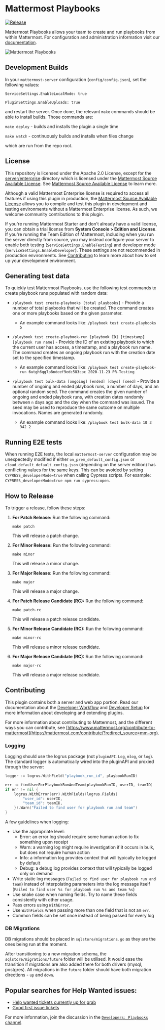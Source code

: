 # Mattermost Playbooks

[![Release](https://img.shields.io/github/v/release/mattermost/mattermost-plugin-playbooks)](https://github.com/mattermost/mattermost-plugin-playbooks/releases/latest)

Mattermost Playbooks allows your team to create and run playbooks from within Mattermost. For configuration and administration information visit our [documentation](https://docs.mattermost.com/guides/playbooks.html).

![Mattermost Playbooks](assets/incident_response.png)

## Development Builds
In your `mattermost-server` configuration (`config/config.json`), set the following values:

`ServiceSettings.EnableLocalMode: true`

`PluginSettings.EnableUploads: true`

and restart the server. Once done, the relevant `make` commands should be able to install builds. Those commands are:

`make deploy` - builds and installs the plugin a single time

`make watch` - continuously builds and installs when files change

which are run from the repo root.

## License

This repository is licensed under the Apache 2.0 License, except for the [server/enterprise](server/enterprise) directory which is licensed under the [Mattermost Source Available License](LICENSE.enterprise). See [Mattermost Source Available License](https://docs.mattermost.com/overview/faq.html#mattermost-source-available-license) to learn more.

Although a valid Mattermost Enterprise license is required to access all features if using this plugin in production, the [Mattermost Source Available License](LICENSE) allows you to compile and test this plugin in development and testing environments without a Mattermost Enterprise license. As such, we welcome community contributions to this plugin.

If you're running Mattermost Starter and don't already have a valid license, you can obtain a trial license from **System Console > Edition and License**. If you're running the Team Edition of Mattermost, including when you run the server directly from source, you may instead configure your server to enable both testing (`ServiceSettings.EnableTesting`) and developer mode (`ServiceSettings.EnableDeveloper`). These settings are not recommended in production environments. See [Contributing](#contributing) to learn more about how to set up your development environment.

## Generating test data

To quickly test Mattermost Playbooks, use the following test commands to create playbook runs populated with random data:

- `/playbook test create-playbooks [total playbooks]` - Provide a number of total playbooks that will be created. The command creates one or more playbooks based on the given parameter.

  * An example command looks like: `/playbook test create-playbooks 5`

- `/playbook test create-playbook-run [playbook ID] [timestamp] [playbook run name]` - Provide the ID of an existing playbook to which the current user has access, a timestamp, and a playbook run name. The command creates an ongoing playbook run with the creation date set to the specified timestamp.

  * An example command looks like: `/playbook test create-playbook-run 6utgh6qg7p8ndeef9edc583cpc 2020-11-23 PR-Testing`

- `/playbook test bulk-data [ongoing] [ended] [days] [seed]` - Provide a number of ongoing and ended playbook runs, a number of days, and an optional random seed. The command creates the given number of ongoing and ended playbook runs, with creation dates randomly between `n` days ago and the day when the command was issued. The seed may be used to reproduce the same outcome on multiple invocations. Names are generated randomly.

  * An example command looks like: `/playbook test bulk-data 10 3 342 2`

## Running E2E tests

When running E2E tests, the local `mattermost-server` configuration may be unexpectedly modified if either `on_prem_default_config.json` or `cloud_default_default_config.json` (depending on the server edition) has conflicting values for the same keys. This can be avoided by setting `CYPRESS_developerMode=true` when calling Cypress scripts. For example: `CYPRESS_developerMode=true npm run cypress:open`.

## How to Release

To trigger a release, follow these steps:

1. **For Patch Release:** Run the following command:
    ```
    make patch
    ```
   This will release a patch change.

2. **For Minor Release:** Run the following command:
    ```
    make minor
    ```
   This will release a minor change.

3. **For Major Release:** Run the following command:
    ```
    make major
    ```
   This will release a major change.

4. **For Patch Release Candidate (RC):** Run the following command:
    ```
    make patch-rc
    ```
   This will release a patch release candidate.

5. **For Minor Release Candidate (RC):** Run the following command:
    ```
    make minor-rc
    ```
   This will release a minor release candidate.

6. **For Major Release Candidate (RC):** Run the following command:
    ```
    make major-rc
    ```
   This will release a major release candidate.


## Contributing

This plugin contains both a server and web app portion. Read our documentation about the [Developer Workflow](https://developers.mattermost.com/extend/plugins/developer-workflow/) and [Developer Setup](https://developers.mattermost.com/extend/plugins/developer-setup/) for more information about developing and extending plugins.

For more information about contributing to Mattermost, and the different ways you can contribute, see [https://www.mattermost.org/contribute-to-mattermost](https://mattermost.com/contribute/?redirect_source=mm-org).

### Logging

Logging should use the logrus package (not `pluginAPI.Log`, `mlog`, or `log`). The standard logger is automatically wired into the pluginAPI and proxied through the server:

```go
logger := logrus.WithField("playbook_run_id", playbookRunID)

err := findUserForPlaybookRunAndTeam(playbookRunID, userID, teamID)
if err != nil {
    logrus.WithError(err).WithFields(logrus.Fields{
        "user_id": userID,
        "team_id": teamID,
    }).Warn("Failed to find user for playbook run and team")
}
```

A few guidelines when logging:
* Use the appropriate level:
  * Error: an error log should require some human action to fix something upon receipt
  * Warn: a warning log might require investigation if it occurs in bulk, but does not require human action
  * Info: a information log provides context that will typically be logged by default
  * Debug: a debug log provides context that will typically be logged only on demand
* Write static log messages (`Failed to find user for playbook run and team`) instead of interpolating parameters into the log message itself (`Failed to find user %s for playbook run %s and team %s`)
* Use snake case when naming fields. Try to name these fields consistently with other usage.
* Pass errors using `WithError`.
* Use `WithFields` when passing more than one field that is not an `err`.
* Common fields can be set once instead of being passed for every log

### DB Migrations

DB migrations should be placed in `sqlstore/migrations.go` as they are the ones being run at the moment.

After transitioning to a new migration schema, the `sqlstore/migrations/future` folder will be utilised.
It would ease the transition if migrations are also added there for both drivers (mysql, postgres).
All migrations in the `future` folder should have both migration directions - `up` and `down`.

## Popular searches for Help Wanted issues:

* [Help wanted tickets currently up for grab]([https://github.com/mattermost/mattermost-server/issues?q=is%3Aopen+is%3Aissue+label%3AArea%2FPlaybooks+label%3A%22Up+For+Grabs%22](https://github.com/mattermost/mattermost-plugin-playbooks/issues?q=is%3Aopen+is%3Aissue+label%3A%22Help+Wanted%22+label%3A%22Up+For+Grabs%22))
* [Good first issue tickets]([https://github.com/mattermost/mattermost-server/issues?q=is%3Aopen+is%3Aissue+label%3AArea%2FPlaybooks+label%3A%22Good+First+Issue%22+label%3A%22Up+For+Grabs%22](https://github.com/mattermost/mattermost-plugin-playbooks/issues?q=is%3Aopen+is%3Aissue+label%3A%22Good+First+Issue%22))

For more information, join the discussion in the [`Developers: Playbooks` channel](https://community.mattermost.com/core/channels/developers-playbooks).
